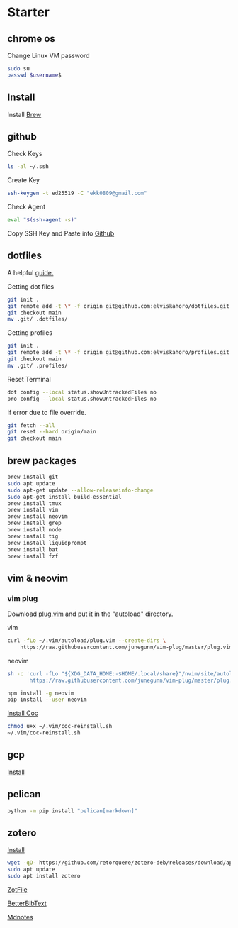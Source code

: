 # Starter

## chrome os

Change Linux VM password

```sh
sudo su
passwd $username$
```

## Install

Install [Brew](https://brew.sh/)

## github

Check Keys

```sh
ls -al ~/.ssh
```

Create Key

```sh
ssh-keygen -t ed25519 -C "ekk0809@gmail.com"
```

Check Agent

```sh
eval "$(ssh-agent -s)"
```

Copy SSH Key and Paste into [Github](https://github.com/settings/keys)

## dotfiles

A helpful [guide.](https://www.ackama.com/blog/posts/the-best-way-to-store-your-dotfiles-a-bare-git-repository-explained)

Getting dot files
```sh
git init .
git remote add -t \* -f origin git@github.com:elviskahoro/dotfiles.git
git checkout main
mv .git/ .dotfiles/
```

Getting profiles
```sh
git init .
git remote add -t \* -f origin git@github.com:elviskahoro/profiles.git
git checkout main
mv .git/ .profiles/
```

Reset Terminal
```sh
dot config --local status.showUntrackedFiles no
pro config --local status.showUntrackedFiles no
```

If error due to file override.
```sh
git fetch --all
git reset --hard origin/main
git checkout main
```

## brew packages

```sh
brew install git
sudo apt update
sudo apt-get update --allow-releaseinfo-change
sudo apt-get install build-essential
brew install tmux
brew install vim
brew install neovim
brew install grep
brew install node
brew install tig
brew install liquidprompt
brew install bat
brew install fzf
```

## vim & neovim

### vim plug

Download [
plug.vim](https://raw.githubusercontent.com/junegunn/vim-plug/master/plug.vim)
and put it in the "autoload" directory.

vim

```sh
curl -fLo ~/.vim/autoload/plug.vim --create-dirs \
    https://raw.githubusercontent.com/junegunn/vim-plug/master/plug.vim
```

neovim

```sh
sh -c 'curl -fLo "${XDG_DATA_HOME:-$HOME/.local/share}"/nvim/site/autoload/plug.vim --create-dirs \
       https://raw.githubusercontent.com/junegunn/vim-plug/master/plug.vim'
```

```sh
npm install -g neovim
pip install --user neovim
```

[Install Coc](https://github.com/neoclide/coc.nvim/wiki/Install-coc.nvim)

```sh
chmod u+x ~/.vim/coc-reinstall.sh
~/.vim/coc-reinstall.sh
```

## gcp

[Install](https://cloud.google.com/sdk/docs/install#deb)

## pelican

```sh
python -m pip install "pelican[markdown]"
```

## zotero

[Install](https://www.zotero.org/support/kb/installing_on_a_chromebook)

```sh
wget -qO- https://github.com/retorquere/zotero-deb/releases/download/apt-get/install.sh | sudo bash
sudo apt update
sudo apt install zotero
```

[ZotFile](http://zotfile.com/)

[BetterBibText](https://retorque.re/zotero-better-bibtex/)

[Mdnotes](https://github.com/argenos/zotero-mdnotes)
